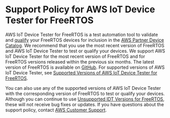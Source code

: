 # Support Policy for AWS IoT Device Tester for FreeRTOS<a name="idt-support-policy"></a>

AWS IoT Device Tester for FreeRTOS is a test automation tool to validate and [qualify](https://aws.amazon.com/partners/dqp/) your FreeRTOS devices for inclusion in the [AWS Partner Device Catalog](https://devices.amazonaws.com)\. We recommend that you use the most recent version of FreeRTOS and AWS IoT Device Tester to test or qualify your devices\. We support AWS IoT Device Tester for the most recent version of FreeRTOS and for FreeRTOS versions released within the previous six months\. The latest version of FreeRTOS is available on [GitHub](https://github.com/aws/amazon-freertos)\. For supported versions of AWS IoT Device Tester, see [Supported Versions of AWS IoT Device Tester for FreeRTOS](dev-test-versions-afr.md)\. 

You can also use any of the supported versions of AWS IoT Device Tester with the corresponding version of FreeRTOS to test or qualify your devices\. Although you can continue to use [Unsupported IDT Versions for FreeRTOS](idt-unsupported-versions-afr.md), these will not receive bug fixes or updates\. If you have questions about the support policy, contact [AWS Customer Support](https://aws.amazon.com/contact-us/)\. 